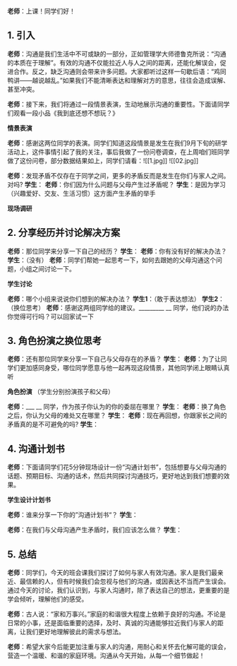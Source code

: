
**老师**：上课！同学们好！

## 1. 引入

**老师**：沟通是我们生活中不可或缺的一部分，正如管理学大师德鲁克所说：“沟通的本质在于理解”。有效的沟通不仅能拉近人与人之间的距离，还能化解误会，促进合作。反之，缺乏沟通则会带来许多问题。大家都听过这样一句歇后语：“鸡同鸭讲——越说越乱。”如果我们不能清晰表达和理解对方的意思，往往会造成误解、甚至冲突。

**老师**：接下来，我们将通过一段情景表演，生动地展示沟通的重要性。下面请同学们观看一段小品《我到底还想不想玩？》

**情景表演**

**老师**：感谢这两位同学的表演。同学们知道这段情景是发生在我们9月下旬的研学活动上，这件事情引起了我的关注，事后我做了一份问卷调查，在上周咱们班同学做了这份问卷，部分数据结果如上，同学们请看：![[1.jpg]]
![[02.jpg]]

**老师**：发现矛盾不仅存在于同学之间，更多的矛盾反而是发生在你们与家人之间。对吗?
**学生**：
**老师**：你们因为什么问题与父母产生过矛盾呢？
**学生**：是因为学习（兴趣爱好、交友、生活习惯）这方面产生矛盾的举手

**现场调研**

## 2.  分享经历并讨论解决方案 

**老师**：那位同学来分享一下自己的经历？
**学生**：
**老师**：你有没有好的解决办法？
**学生**：（没有）
**老师**：同学们帮她一起思考一下，如何去跟她的父母沟通这个问题，小组之间讨论一下。

**学生讨论**

**老师**：哪个小组来说说你们想到的解决办法？
**学生1**：（敢于表达想法）
**学生2**：（换位思考）
**老师**：感谢这两组同学给的建议。_________ __ 同学，他们说的办法你觉得可行吗？可以回家试一下

## 3. 角色扮演之换位思考 

**老师**：还有那位同学来分享一下自己与父母存在的矛盾？
**学生**：
**老师**：为了让同学们更加感同身受，哪位同学愿意与他一起再现这段情景，其他同学闭上眼睛认真听

**角色扮演** （学生分别扮演孩子和父母）

**老师**：___ __ 同学，作为孩子你认为的你的委屈在哪里？
**学生**：
**老师**：换了角色之后，你认为父母的难处又在哪里？
**学生**：
**老师**：现在再回想，你跟家长之间的矛盾真的是不可避免的吗?
**学生**：

## 4. 沟通计划书

**老师**：下面请同学们花5分钟现场设计一份“沟通计划书”，包括想要与父母沟通的话题、预期目标、沟通的话术，然后共同探讨沟通技巧，更好地达到我们想要的效果。

**学生设计计划书**

**老师**：谁来分享一下你的”沟通计划书“？
**学生**：

**老师**：在我们与父母沟通产生矛盾时，我们应该怎么做？
**学生**：

## 5. 总结

**老师**：同学们，今天的班会课我们探讨了如何与家人有效沟通。家人是我们最亲近、最信赖的人，但有时候我们会忽视与他们的沟通，或因表达不当而产生误会。通过今天的讨论，我们认识到，与家人沟通时，除了表达自己的想法，更重要的是学会倾听，理解他们的感受。

**老师**：古人说：“家和万事兴。”家庭的和谐很大程度上依赖于良好的沟通。不论是日常的小事，还是面临重要的选择，及时、真诚的沟通能够拉近我们与家人的距离，让我们更好地理解彼此的需求与想法。

**老师**：希望大家今后能更加注重与家人的沟通，用耐心和关怀去化解可能的误会，营造一个温暖、和谐的家庭环境。沟通从今天开始，从每一个细节做起！


